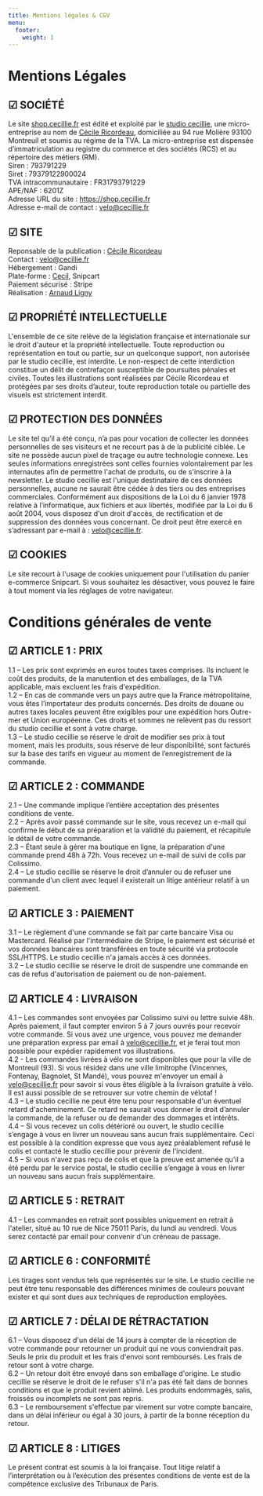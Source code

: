 ```yaml
---
title: Mentions légales & CGV
menu:
  footer:
    weight: 1
---
```

# Mentions Légales

## ☑ SOCIÉTÉ

Le site [shop.cecillie.fr](https://shop.cecillie.fr) est édité et exploité par le [studio cecillie](https://studio.cecillie.fr/), une micro-entreprise au nom de [Cécile Ricordeau](https://www.cecillie.fr/), domiciliée au 94 rue Molière 93100 Montreuil et soumis au régime de la TVA. La micro-entreprise est dispensée d’immatriculation au registre du commerce et des sociétés (RCS) et au répertoire des métiers (RM).  
Siren : 793791229  
Siret : 79379122900024  
TVA intracommunautaire : FR31793791229  
APE/NAF : 6201Z  
Adresse URL du site : https://shop.cecillie.fr  
Adresse e-mail de contact : [velo@cecillie.fr](mailto:velo@cecillie.fr)

## ☑ SITE

Reponsable de la publication : [Cécile Ricordeau](https://www.cecillie.fr/)  
Contact : [velo@cecillie.fr](mailto:velo@cecillie.fr)  
Hébergement : Gandi  
Plate-forme : [Cecil](https://cecil.app/), Snipcart  
Paiement sécurisé : Stripe  
Réalisation : [Arnaud Ligny](https://arnaudligny.fr/)  

## ☑ PROPRIÉTÉ INTELLECTUELLE

L'ensemble de ce site relève de la législation française et internationale sur le droit d'auteur et la propriété intellectuelle. Toute reproduction ou représentation en tout ou partie, sur un quelconque support, non autorisée par le studio cecillie, est interdite. Le non-respect de cette interdiction constitue un délit de contrefaçon susceptible de poursuites pénales et civiles. Toutes les illustrations sont réalisées par Cécile Ricordeau et protégées par ses droits d’auteur, toute reproduction totale ou partielle des visuels est strictement interdit.

## ☑ PROTECTION DES DONNÉES

Le site tel qu’il a été conçu, n’a pas pour vocation de collecter les données personnelles de ses visiteurs et ne recourt pas à de la publicité ciblée. Le site ne possède aucun pixel de traçage ou autre technologie connexe. Les seules informations enregistrées sont celles fournies volontairement par les internautes afin de permettre l'achat de produits, ou de s'inscrire à la newsletter. Le studio cecillie est l'unique destinataire de ces données personnelles, aucune ne saurait être cédée à des tiers ou des entreprises commerciales. Conformément aux dispositions de la Loi du 6 janvier 1978 relative à l’informatique, aux fichiers et aux libertés, modifiée par la Loi du 6 août 2004, vous disposez d'un droit d'accès, de rectification et de suppression des données vous concernant. Ce droit peut être exercé en s’adressant par e-mail à : [velo@cecillie.fr](mailto:velo@cecillie.fr).

## ☑ COOKIES

Le site recourt à l'usage de cookies uniquement pour l'utilisation du panier e-commerce Snipcart. Si vous souhaitez les désactiver, vous pouvez le faire à tout moment via les réglages de votre navigateur.  




# Conditions générales de vente

## ☑ ARTICLE 1 : PRIX

1.1 – Les prix sont exprimés en euros toutes taxes comprises. Ils incluent le coût des produits, de la manutention et des emballages, de la TVA applicable, mais excluent les frais d'expédition.  
1.2 – En cas de commande vers un pays autre que la France métropolitaine, vous êtes l’importateur des produits concernés. Des droits de douane ou autres taxes locales peuvent être exigibles pour une expédition hors Outre-mer et Union européenne. Ces droits et sommes ne relèvent pas du ressort du studio cecillie et sont à votre charge.  
1.3 – Le studio cecillie se réserve le droit de modifier ses prix à tout moment, mais les produits, sous réserve de leur disponibilité, sont facturés sur la base des tarifs en vigueur au moment de l’enregistrement de la commande.

## ☑ ARTICLE 2 : COMMANDE

2.1 – Une commande implique l’entière acceptation des présentes conditions de vente.  
2.2 – Après avoir passé commande sur le site, vous recevez un e-mail qui confirme le début de sa préparation et la validité du paiement, et récapitule le détail de votre commande.  
2.3 – Étant seule à gérer ma boutique en ligne, la préparation d'une commande prend 48h à 72h. Vous recevez un e-mail de suivi de colis par Colissimo.  
2.4 – Le studio cecillie se réserve le droit d’annuler ou de refuser une commande d’un client avec lequel il existerait un litige antérieur relatif à un paiement.

## ☑ ARTICLE 3 : PAIEMENT

3.1 – Le règlement d'une commande se fait par carte bancaire Visa ou Mastercard. Réalisé par l'intermédiaire de Stripe, le paiement est sécurisé et vos données bancaires sont transférées en toute sécurité via protocole SSL/HTTPS. Le studio cecillie n'a jamais accès à ces données.  
3.2 – Le studio cecillie se réserve le droit de suspendre une commande en cas de refus d'autorisation de paiement ou de non-paiement.

## ☑ ARTICLE 4 : LIVRAISON

4.1 – Les commandes sont envoyées par Colissimo suivi ou lettre suivie 48h. Après paiement, il faut compter environ 5 à 7 jours ouvrés pour recevoir votre commande. Si vous avez une urgence, vous pouvez me demander une préparation express par email à [velo@cecillie.fr](mailto:velo@cecillie.fr), et je ferai tout mon possible pour expédier rapidement vos illustrations.  
4.2 - Les commandes livrées à vélo ne sont disponibles que pour la ville de Montreuil (93). Si vous résidez dans une ville limitrophe (Vincennes, Fontenay, Bagnolet, St Mandé), vous pouvez m'envoyer un email à [velo@cecillie.fr](mailto:velo@cecillie.fr) pour savoir si vous êtes éligible à la livraison gratuite à vélo. Il est aussi possible de se retrouver sur votre chemin de vélotaf !  
4.3 – Le studio cecillie ne peut être tenu pour responsable d'un éventuel retard d'acheminement. Ce retard ne saurait vous donner le droit d’annuler la commande, de la refuser ou de demander des dommages et intérêts.  
4.4 – Si vous recevez un colis détérioré ou ouvert, le studio cecillie s’engage à vous en livrer un nouveau sans aucun frais supplémentaire. Ceci est possible à la condition expresse que vous ayez préalablement refusé le colis et contacté le studio cecillie pour prévenir de l'incident.  
4.5 – Si vous n'avez pas reçu de colis et que la preuve est amenée qu'il a été perdu par le service postal, le studio cecillie s’engage à vous en livrer un nouveau sans aucun frais supplémentaire.

## ☑ ARTICLE 5 : RETRAIT

4.1 – Les commandes en retrait sont possibles uniquement en retrait à l'atelier, situé au 10 rue de Nice 75011 Paris, du lundi au vendredi. Vous serez contacté par email pour convenir d'un créneau de passage.

## ☑ ARTICLE 6 : CONFORMITÉ

Les tirages sont vendus tels que représentés sur le site. Le studio cecillie ne peut être tenu responsable des différences minimes de couleurs pouvant exister et qui sont dues aux techniques de reproduction employées.

## ☑ ARTICLE 7 : DÉLAI DE RÉTRACTATION

6.1 – Vous disposez d'un délai de 14 jours à compter de la réception de votre commande pour retourner un produit qui ne vous conviendrait pas. Seuls le prix du produit et les frais d'envoi sont remboursés. Les frais de retour sont à votre charge.  
6.2 – Un retour doit être envoyé dans son emballage d'origine. Le studio cecillie se réserve le droit de le refuser s'il n'a pas été fait dans de bonnes conditions et que le produit revient abîmé. Les produits endommagés, salis, froissés ou incomplets ne sont pas repris.  
6.3 – Le remboursement s'effectue par virement sur votre compte bancaire, dans un délai inférieur ou égal à 30 jours, à partir de la bonne réception du retour.

## ☑ ARTICLE 8 : LITIGES

Le présent contrat est soumis à la loi française. Tout litige relatif à l’interprétation ou à l’exécution des présentes conditions de vente est de la compétence exclusive des Tribunaux de Paris.
